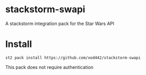 # stackstorm-swapi
A stackstorm integration pack for the Star Wars API

# Install
```
st2 pack install https://github.com/xod442/stackstorm-swapi
```

This pack does not require authentication
